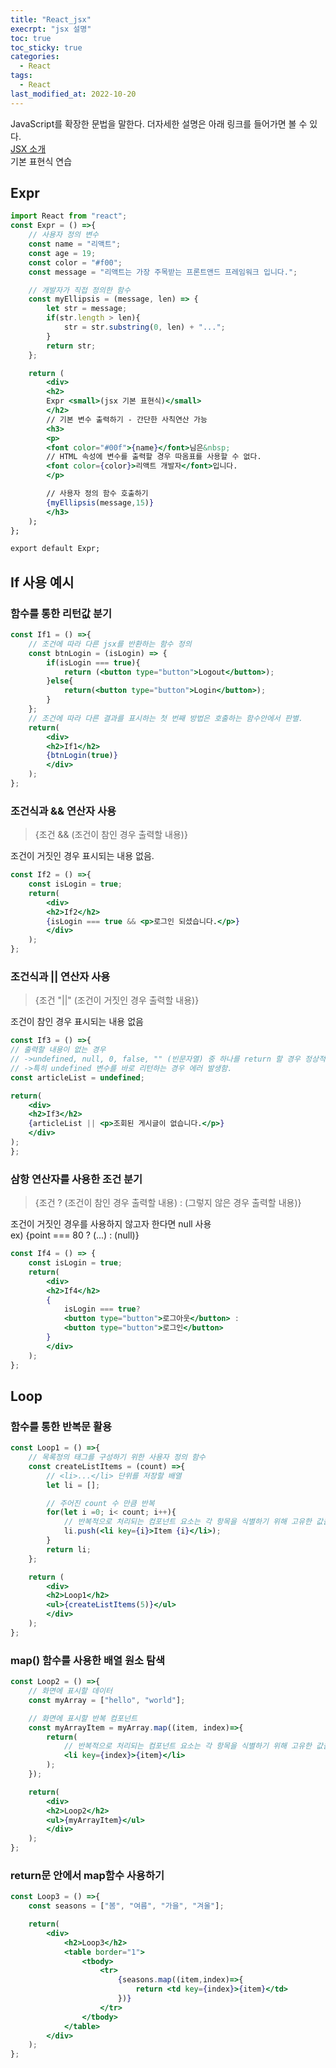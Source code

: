 ```yaml
---
title: "React_jsx"
execrpt: "jsx 설명"
toc: true
toc_sticky: true
categories:
  - React
tags:
  - React
last_modified_at: 2022-10-20
---
```

JavaScript를 확장한 문법을 말한다. 더자세한 설명은 아래 링크를 들어가면 볼 수 있다.  
[JSX 소개](https://ko.reactjs.org/docs/introducing-jsx.html)  
기본 표현식 연습
## Expr
```jsx
import React from "react";
const Expr = () =>{
    // 사용자 정의 변수
    const name = "리액트";
    const age = 19;
    const color = "#f00";
    const message = "리액트는 가장 주목받는 프론트앤드 프레임워크 입니다.";

    // 개발자가 직접 정의한 함수
    const myEllipsis = (message, len) => {
        let str = message;
        if(str.length > len){
            str = str.substring(0, len) + "...";
        }
        return str;
    };

    return (
        <div>
        <h2>
        Expr <small>(jsx 기본 표현식)</small>
        </h2>
        // 기본 변수 출력하기 - 간단한 사칙연산 가능
        <h3>
        <p>
        <font color="#00f">{name}</font>님은&nbsp;
        // HTML 속성에 변수를 출력할 경우 따옴표를 사용할 수 없다.
        <font color={color}>리액트 개발자</font>입니다.
        </p>

        // 사용자 정의 함수 호출하기
        {myEllipsis(message,15)}
        </h3>
    );
};

export default Expr;
```
## If 사용 예시

### 함수를 통한 리턴값 분기
```jsx
const If1 = () =>{
    // 조건에 따라 다른 jsx를 반환하는 함수 정의
    const btnLogin = (isLogin) => {
        if(isLogin === true){
            return (<button type="button">Logout</button>);
        }else{
            return(<button type="button">Login</button>);
        }
    };
    // 조건에 따라 다른 결과를 표시하는 첫 번째 방법은 호출하는 함수안에서 판별.
    return(
        <div>
        <h2>If1</h2>
        {btnLogin(true)}
        </div>
    );
};
```
### 조건식과 && 연산자 사용
> {조건 && (조건이 참인 경우 출력할 내용)}
  
조건이 거짓인 경우 표시되는 내용 없음.
```jsx
const If2 = () =>{
    const isLogin = true;
    return(
        <div>
        <h2>If2</h2>
        {isLogin === true && <p>로그인 되셨습니다.</p>}
        </div>
    );
};
```

### 조건식과 || 연산자 사용
> {조건 "||" (조건이 거짓인 경우 출력할 내용)}
  
조건이 참인 경우 표시되는 내용 없음  
```jsx
const If3 = () =>{
// 출력할 내용이 없는 경우
// ->undefined, null, 0, false, "" (빈문자열) 중 하나를 return 할 경우 정상적인 화면 렌더링이 이루어지지 않음.
// ->특히 undefined 변수를 바로 리턴하는 경우 에러 발생함.
const articleList = undefined;

return(
    <div>
    <h2>If3</h2>
    {articleList || <p>조회된 게시글이 없습니다.</p>}
    </div>
);
};
```
### 삼항 연산자를 사용한 조건 분기
> {조건 ? (조건이 참인 경우 출력할 내용) : (그렇지 않은 경우 출력할 내용)}
  
조건이 거짓인 경우를 사용하지 않고자 한다면 null 사용  
ex) {point === 80 ? (...) : (null)}
```jsx
const If4 = () => {
    const isLogin = true;
    return(
        <div>
        <h2>If4</h2>
        {
            isLogin === true?
            <button type="button">로그아웃</button> :
            <button type="button">로그인</button>
        }
        </div>
    );
};
```
## Loop

### 함수를 통한 반복문 활용
```jsx
const Loop1 = () =>{
    // 목록정의 태그를 구성하기 위한 사용자 정의 함수
    const createListItems = (count) =>{
        // <li>...</li> 단위를 저장할 배열
        let li = [];

        // 주어진 count 수 만큼 반복
        for(let i =0; i< count; i++){
            // 반복적으로 처리되는 컴포넌트 요소는 각 항목을 식별하기 위해 고유한 값을 갖는 key 속성을 포함해야 한다. (React권고사항)
            li.push(<li key={i}>Item {i}</li>);
        }
        return li;
    };

    return (
        <div>
        <h2>Loop1</h2>
        <ul>{createListItems(5)}</ul>
        </div>
    );
};
```
### map() 함수를 사용한 배열 원소 탐색
```jsx
const Loop2 = () =>{
    // 화면에 표시할 데이터
    const myArray = ["hello", "world"];

    // 화면에 표시할 반복 컴포넌트
    const myArrayItem = myArray.map((item, index)=>{
        return(
            // 반복적으로 처리되는 컴포넌트 요소는 각 항목을 식별하기 위해 고유한 값을 갖는 key 속성을 포함해야 함 (React권고사항)
            <li key={index}>{item}</li>
        );
    });

    return(
        <div>
        <h2>Loop2</h2>
        <ul>{myArrayItem}</ul>
        </div>
    );
};
```
### return문 안에서 map함수 사용하기
```jsx
const Loop3 = () =>{
    const seasons = ["봄", "여름", "가을", "겨울"];

    return(
        <div>
            <h2>Loop3</h2>
            <table border="1">
                <tbody>
                    <tr>
                        {seasons.map((item,index)=>{
                            return <td key={index}>{item}</td>
                        })}
                    </tr>
                </tbody>
            </table>
        </div>
    );
};
```